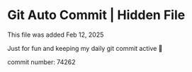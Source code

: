 # Git Auto Commit | Hidden File

This file was added Feb 12, 2025

Just for fun and keeping my daily git commit active 🤪

commit number: 74262
